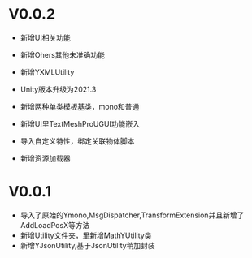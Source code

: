 # V0.0.2

- 新增UI相关功能

- 新增Ohers其他未准确功能

- 新增YXMLUtility

- Unity版本升级为2021.3

- 新增两种单类模板基类，mono和普通

- 新增UI里TextMeshProUGUI功能嵌入

- 导入自定义特性，绑定关联物体脚本

- 新增资源加载器

# V0.0.1

- 导入了原始的Ymono,MsgDispatcher,TransformExtension并且新增了AddLoadPosX等方法
- 新增Utility文件夹，里新增MathYUtility类
- 新增YJsonUtility,基于JsonUtility稍加封装
